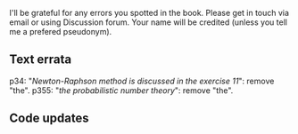 I'll be grateful for any errors you spotted in the book. Please get in touch via email or using Discussion forum. Your name will be credited (unless you tell me a prefered pseudonym).

## Text errata
p34: "_Newton-Raphson method is discussed in the exercise 11_": remove "the".
p355: "_the probabilistic number theory_": remove "the".

## Code updates

